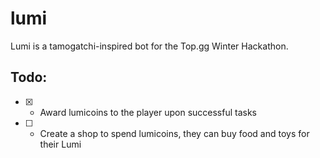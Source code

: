 # lumi

Lumi is a tamogatchi-inspired bot for the Top.gg Winter Hackathon.

## Todo:

- [x] - Award lumicoins to the player upon successful tasks<br/>
- [ ] - Create a shop to spend lumicoins, they can buy food and toys for their Lumi
